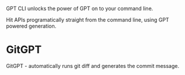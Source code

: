 GPT CLI unlocks the power of GPT on to your command line. 

Hit APIs programatically straight from the command line, using GPT powered generation.

# GitGPT
GitGPT - automatically runs git diff and generates the commit message.
